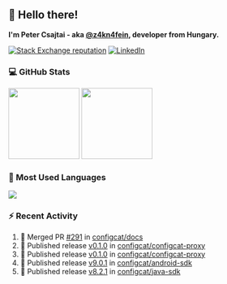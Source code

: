 ## 👋 Hello there!

**I'm Peter Csajtai - aka [@z4kn4fein](https://github.com/z4kn4fein), developer from Hungary.**

[![Stack Exchange reputation](https://img.shields.io/stackexchange/stackoverflow/r/8700582?color=orange&label=reputation&logo=stackoverflow&style=for-the-badge)](https://stackoverflow.com/users/8700582)
[![LinkedIn](https://img.shields.io/badge/linkedin-%230077B5.svg?style=for-the-badge&logo=linkedin&logoColor=white)](https://www.linkedin.com/in/csajtai-p%C3%A9ter-45395341/)

### 💻 GitHub Stats

<div>
  <img height="140px" src="https://github-readme-stats-pcsajtai.vercel.app/api?username=z4kn4fein&show_icons=true&hide_border=true&count_private=true&custom_title=Stats&theme=dracula&line_height=24&hide_title=true">
  <img height="140px" src="https://streak-stats.demolab.com?user=z4kn4fein&theme=dracula&hide_border=true">
  
</div>

### :toolbox: Most Used Languages

<img src="https://github-readme-stats-pcsajtai.vercel.app/api/top-langs/?username=z4kn4fein&theme=dracula&hide_border=true&layout=compact&langs_count=8&hide_title=true">

### :zap: Recent Activity

<!--START_SECTION:activity-->
1. 🎉 Merged PR [#291](https://github.com/configcat/docs/pull/291) in [configcat/docs](https://github.com/configcat/docs)
2. 🚀 Published release [v0.1.0](https://github.com/configcat/configcat-proxy/releases/tag/v0.1.0) in [configcat/configcat-proxy](https://github.com/configcat/configcat-proxy)
3. 🚀 Published release [v0.1.0](https://github.com/configcat/configcat-proxy/releases/tag/v0.1.0) in [configcat/configcat-proxy](https://github.com/configcat/configcat-proxy)
4. 🚀 Published release [v9.0.1](https://github.com/configcat/android-sdk/releases/tag/v9.0.1) in [configcat/android-sdk](https://github.com/configcat/android-sdk)
5. 🚀 Published release [v8.2.1](https://github.com/configcat/java-sdk/releases/tag/v8.2.1) in [configcat/java-sdk](https://github.com/configcat/java-sdk)
<!--END_SECTION:activity-->
